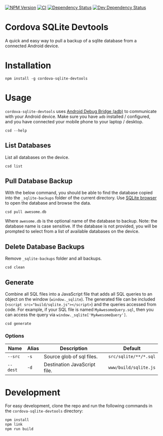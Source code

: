 [![NPM Version](https://badge.fury.io/js/cordova-sqlite-devtools.svg)](https://badge.fury.io/js/cordova-sqlite-devtools)
[![CI](https://github.com/justinlettau/cordova-sqlite-devtools/workflows/CI/badge.svg)](https://github.com/justinlettau/cordova-sqlite-devtools/actions)
[![Dependency Status](https://david-dm.org/justinlettau/cordova-sqlite-devtools.svg)](https://david-dm.org/justinlettau/cordova-sqlite-devtools)
[![Dev Dependency Status](https://david-dm.org/justinlettau/cordova-sqlite-devtools/dev-status.svg)](https://david-dm.org/justinlettau/cordova-sqlite-devtools?type=dev)

# Cordova SQLite Devtools

A quick and easy way to pull a backup of a sqlite database from a connected Android device.

# Installation

```
npm install -g cordova-sqlite-devtools
```

# Usage

`cordova-sqlite-devtools` uses [Android Debug Bridge (adb)](https://developer.android.com/studio/command-line/adb.html)
to communicate with your Android device. Make sure you have `adb` installed / configured, and you
have connected your mobile phone to your laptop / desktop.

```
csd --help
```

## List Databases

List all databases on the device.

```
csd list
```

## Pull Database Backup

With the below command, you should be able to find the database copied into the `_sqlite-backups`
folder of the current directory. Use [SQLite browser](http://sqlitebrowser.org/) to open the
database and browse the data.

```
csd pull awesome.db
```

Where `awesome.db` is the optional name of the database to backup. Note: the database name is case
sensitive. If the database is not provided, you will be prompted to select from a list of available
databases on the device.

## Delete Database Backups

Remove `_sqlite-backups` folder and all backups.

```
csd clean
```

## Generate

Combine all SQL files into a JavaScript file that adds all SQL queries to an object on the window (`window._sqlite`).
The generated file can be included (`<script src="build/sqlite.js"></script>`) and the queries accessed from code. For example,
if your SQL file is named `MyAwesomeQuery.sql`, then you can access the query via `window._sqlite['MyAwesomeQuery']`.

```
csd generate
```

### Options

| Name     | Alias | Description                  | Default               |
| -------- | ----- | ---------------------------- | --------------------- |
| `--src`  | `-s`  | Source glob of sql files.    | `src/sqlite/**/*.sql` |
| `--dest` | `-d`  | Destination JavaScript file. | `www/build/sqlite.js` |

# Development

For easy development, clone the repo and run the following commands in the `cordova-sqlite-devtools` directory:

```bash
npm install
npm link
npm run build
```
